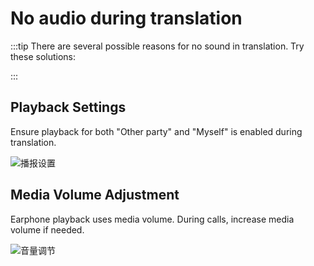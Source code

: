 # No audio during translation

:::tip There are several possible reasons for no sound in translation. Try these solutions:

:::

## Playback Settings

Ensure playback for both "Other party" and "Myself" is enabled during translation.

![播报设置](https://bu.dusays.com/2024/10/29/672090751422c.png)

## Media Volume Adjustment

Earphone playback uses media volume. During calls, increase media volume if needed.

![音量调节](https://bu.dusays.com/2024/10/29/67209074e8ebe.png)
